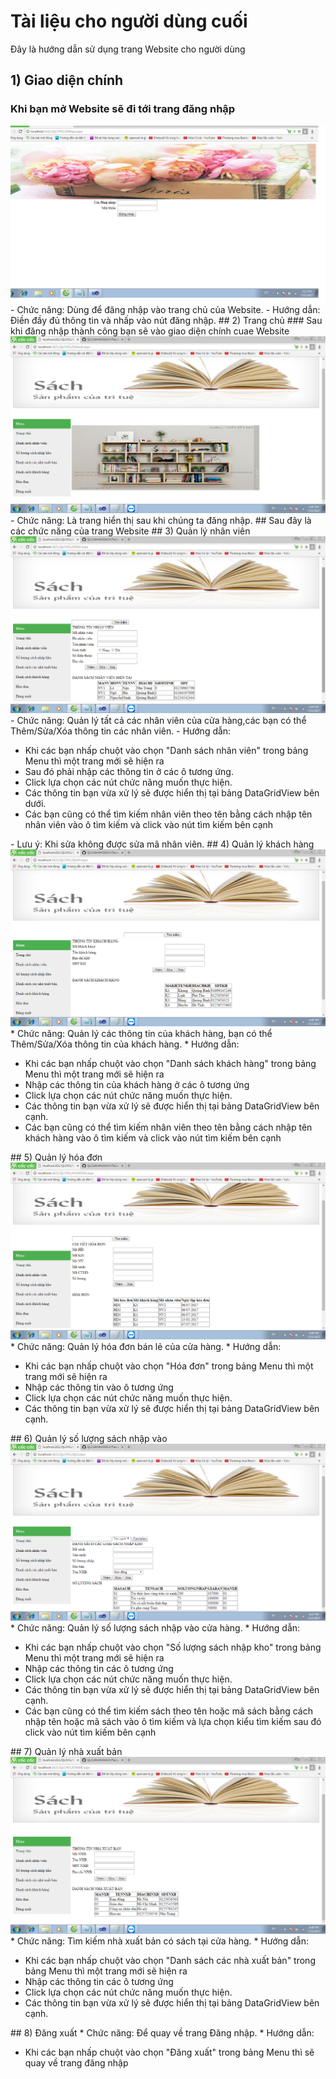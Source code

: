

# Tài liệu cho người dùng cuối

Đây là hướng dẫn sử dụng trang Website cho người dùng

## 1) Giao diện chính
### Khi bạn mở Website sẽ đi tới trang đăng nhập
<img src="IMG/anh_dn.png">
- Chức năng: Dùng để đăng nhập vào trang chủ của Website. 
- Hướng dẫn: Điền đầy đủ thông tin và nhấp vào nút đăng nhập.
## 2) Trang chủ
### Sau khi đăng nhập thành công bạn sẽ vào giao diện chính cuae Website
<img src="IMG/trangchu.png">
- Chức năng: Là trang hiển thị sau khi chúng ta đăng nhập. 
## Sau đây là các chức năng của trang Website
## 3) Quản lý nhân viên
<img src="IMG/nhanvien.png">
- Chức năng: Quản lý tất cả các nhân viên của cửa hàng,các bạn có thể Thêm/Sửa/Xóa thông tin các nhân viên.
- Hướng dẫn:
  <ul>
    <li>Khi các bạn nhấp chuột vào chọn "Danh sách nhân viên" trong bảng Menu thì một trang mới sẽ hiện ra</li>
    <li>Sau đó phải nhập các thông tin ở các ô tương ứng.</li>
    <li>Click lựa chọn các nút chức năng muốn thực hiện.</li>
    <li>Các thông tin bạn vừa xử lý sẽ được hiển thị tại bảng DataGridView bên dưới.</li>
    <li>Các bạn cũng có thể tìm kiếm nhân viên theo tên bằng cách nhập tên nhân viên vào ô tìm kiếm và click vào nút tìm kiếm bên cạnh</li>
  </ul>
- Lưu ý: Khi sửa không được sửa mã nhân viên.
## 4) Quản lý khách hàng
<img src="IMG/khachhang.png">
* Chức năng: Quản lý các thông tin của khách hàng, bạn có thể Thêm/Sửa/Xóa thông tin của khách hàng.
* Hướng dẫn:
  <ul>
    <li>Khi các bạn nhấp chuột vào chọn "Danh sách khách hàng" trong bảng Menu thì một trang mới sẽ hiện ra</li>
    <li>Nhập các thông tin của khách hàng ở các ô tương ứng</li>
    <li>Click lựa chọn các nút chức năng muốn thực hiện.</li>
    <li>Các thông tin bạn vừa xử lý sẽ được hiển thị tại bảng DataGridView bên cạnh.</li>
     <li>Các bạn cũng có thể tìm kiếm nhân viên theo tên bằng cách nhập tên khách hàng vào ô tìm kiếm và click vào nút tìm kiếm bên cạnh</li>
  </ul>
## 5) Quản lý hóa đơn
<img src="IMG/hoadon.png">
* Chức năng: Quản lý hóa đơn bán lẻ của cửa hàng.
* Hướng dẫn:
  <ul>
    <li>Khi các bạn nhấp chuột vào chọn "Hóa đơn" trong bảng Menu thì một trang mới sẽ hiện ra</li>
    <li>Nhập các thông tin vào ô tương ứng</li>
    <li>Click lựa chọn các nút chức năng muốn thực hiện.</li>
    <li>Các thông tin bạn vừa xử lý sẽ được hiển thị tại bảng DataGridView bên cạnh.</li>
  </ul>
## 6) Quản lý số lượng sách nhập vào
<img src="IMG/sach.png">
* Chức năng: Quản lý số lượng sách nhập vào cửa hàng.
* Hướng dẫn:
  <ul>
    <li>Khi các bạn nhấp chuột vào chọn "Số lượng sách nhập kho" trong bảng Menu thì một trang mới sẽ hiện ra</li>
    <li>Nhập các thông tin các ô tương ứng</li>
    <li>Click lựa chọn các nút chức năng muốn thực hiện.</li>
    <li>Các thông tin bạn vừa xử lý sẽ được hiển thị tại bảng DataGridView bên cạnh.</li>
    <li>Các bạn cũng có thể tìm kiếm sách theo tên hoặc mã sách bằng cách nhập tên hoặc mã sách vào ô tìm kiếm và lựa chọn kiểu tìm kiếm sau đó click vào nút tìm kiếm bên cạnh</li>
  </ul>
## 7) Quản lý nhà xuất bản
<img src="IMG/nxb.png">
* Chức năng: Tìm kiếm nhà xuất bản có sách tại cửa hàng.
* Hướng dẫn:
  <ul>
    <li>Khi các bạn nhấp chuột vào chọn "Danh sách các nhà xuất bản" trong bảng Menu thì một trang mới sẽ hiện ra</li>
    <li>Nhập các thông tin các ô tương ứng</li>
    <li>Click lựa chọn các nút chức năng muốn thực hiện.</li>
    <li>Các thông tin bạn vừa xử lý sẽ được hiển thị tại bảng DataGridView bên cạnh.</li>
  </ul>
## 8) Đăng xuất
* Chức năng: Để quay về trang Đăng nhập.
* Hướng dẫn: 
  <ul>
    <li>Khi các bạn nhấp chuột vào chọn "Đăng xuất" trong bảng Menu thì sẽ quay về trang đăng nhập</li>
  </ul>
